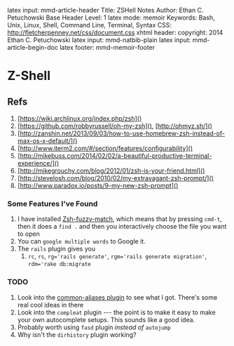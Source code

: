 latex input:		mmd-article-header
Title:		ZSHell Notes
Author:		Ethan C. Petuchowski
Base Header Level:		1
latex mode:		memoir
Keywords:		Bash, Unix, Linux, Shell, Command Line, Terminal, Syntax
CSS:		http://fletcherpenney.net/css/document.css
xhtml header:		<script type="text/javascript" src="http://cdn.mathjax.org/mathjax/latest/MathJax.js?config=TeX-AMS-MML_HTMLorMML">
</script>
copyright:			2014 Ethan C. Petuchowski
latex input:		mmd-natbib-plain
latex input:		mmd-article-begin-doc
latex footer:		mmd-memoir-footer

# Z-Shell

## Refs

1. [https://wiki.archlinux.org/index.php/zsh]()
2. [https://github.com/robbyrussell/oh-my-zsh](), [http://ohmyz.sh/]()
3. [http://zanshin.net/2013/09/03/how-to-use-homebrew-zsh-instead-of-max-os-x-default/]()
4. [http://www.iterm2.com/#/section/features/configurability]()
5. [http://mikebuss.com/2014/02/02/a-beautiful-productive-terminal-experience/]()
6. [http://mikegrouchy.com/blog/2012/01/zsh-is-your-friend.html]()
7. [http://stevelosh.com/blog/2010/02/my-extravagant-zsh-prompt/]()
8. [http://www.paradox.io/posts/9-my-new-zsh-prompt]()

### Some Features I've Found

1. I have installed [Zsh-fuzzy-match][], which means that by pressing `cmd-t`,
   then it does a `find .` and then you interactively choose the file you want
   to open
3. You can `google multiple words` to Google it.
4. The `rails` plugin gives you
    1. `rc`, `rs`, `rg='rails generate'`, `rgm='rails generate migration'`,
       `rdm='rake db:migrate`

### TODO

1. Look into the [common-aliases plugin][] to see what I got. There's some
   real cool ideas in there
2. Look into the `compleat` plugin --- the point is to make it easy to make
   your own autocomplete setups. This sounds like a good idea.
3. Probably worth using `fasd` plugin *instead of* `autojump`
4. Why isn't the `dirhistory` plugin working?

[common-aliases plugin]: /Users/Ethan/.oh-my-zsh/plugins/common-aliases/common-aliases.plugin.zsh

[Zsh-fuzzy-match]: https://github.com/tarruda/zsh-fuzzy-match
